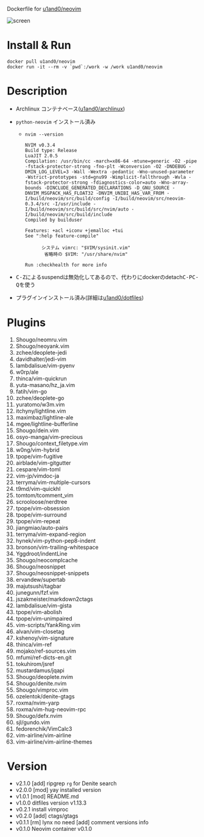 Dockerfile for [u1and0/neovim](http://hub.docker.com/r/u1and0/neovim)

![screen](https://raw.githubusercontent.com/u1and0/docker_neovim_env/u1and0-screenshot/Screenshot%20from%202019-01-27%2014-29-20.png)

# Install & Run


```
docker pull u1and0/neovim
docker run -it --rm -v `pwd`:/work -w /work u1and0/neovim
```


# Description
* Archlinux コンテナベース([u1and0/archlinux](http://hub.docker.com/r/u1and0/archlinux))
* `python-neovim` インストール済み
  * `nvim --version`

    ```
    NVIM v0.3.4
    Build type: Release
    LuaJIT 2.0.5
    Compilation: /usr/bin/cc -march=x86-64 -mtune=generic -O2 -pipe -fstack-protector-strong -fno-plt -Wconversion -O2 -DNDEBUG -DMIN_LOG_LEVEL=3 -Wall -Wextra -pedantic -Wno-unused-parameter -Wstrict-prototypes -std=gnu99 -Wimplicit-fallthrough -Wvla -fstack-protector-strong -fdiagnostics-color=auto -Wno-array-bounds -DINCLUDE_GENERATED_DECLARATIONS -D_GNU_SOURCE -DNVIM_MSGPACK_HAS_FLOAT32 -DNVIM_UNIBI_HAS_VAR_FROM -I/build/neovim/src/build/config -I/build/neovim/src/neovim-0.3.4/src -I/usr/include -I/build/neovim/src/build/src/nvim/auto -I/build/neovim/src/build/include
    Compiled by builduser

    Features: +acl +iconv +jemalloc +tui
    See ":help feature-compile"

          システム vimrc: "$VIM/sysinit.vim"
           省略時の $VIM: "/usr/share/nvim"

    Run :checkhealth for more info
    ```

* <kbd>C-Z</kbd>によるsuspendは無効化してあるので、代わりにdockerのdetach<kbd>C-P</kbd><kbd>C-Q</kbd>を使う
* プラグインインストール済み(詳細は[u1and0/dotfiles](https://github.com/u1and0/dotfiles/tree/master/.config/dein))


# Plugins
1. Shougo/neomru.vim
2. Shougo/neoyank.vim
3. zchee/deoplete-jedi
4. davidhalter/jedi-vim
5. lambdalisue/vim-pyenv
6. w0rp/ale
7. thinca/vim-quickrun
8. yuta-masano/hz_ja.vim
9. fatih/vim-go
10. zchee/deoplete-go
11. yuratomo/w3m.vim
12. itchyny/lightline.vim
13. maximbaz/lightline-ale
14. mgee/lightline-bufferline
15. Shougo/dein.vim
16. osyo-manga/vim-precious
17. Shougo/context_filetype.vim
18. w0ng/vim-hybrid
19. tpope/vim-fugitive
20. airblade/vim-gitgutter
21. cespare/vim-toml
22. vim-jp/vimdoc-ja
23. terryma/vim-multiple-cursors
24. t9md/vim-quickhl
25. tomtom/tcomment_vim
26. scrooloose/nerdtree
27. tpope/vim-obsession
28. tpope/vim-surround
29. tpope/vim-repeat
30. jiangmiao/auto-pairs
31. terryma/vim-expand-region
32. hynek/vim-python-pep8-indent
33. bronson/vim-trailing-whitespace
34. Yggdroot/indentLine
35. Shougo/neocomplcache
36. Shougo/neosnippet
37. Shougo/neosnippet-snippets
38. ervandew/supertab
39. majutsushi/tagbar
40. junegunn/fzf.vim
41. jszakmeister/markdown2ctags
42. lambdalisue/vim-gista
43. tpope/vim-abolish
44. tpope/vim-unimpaired
45. vim-scripts/YankRing.vim
46. alvan/vim-closetag
47. kshenoy/vim-signature
48. thinca/vim-ref
49. mojako/ref-sources.vim
50. mfumi/ref-dicts-en.git
51. tokuhirom/jsref
52. mustardamus/jqapi
53. Shougo/deoplete.nvim
54. Shougo/denite.nvim
55. Shougo/vimproc.vim
56. ozelentok/denite-gtags
57. roxma/nvim-yarp
58. roxma/vim-hug-neovim-rpc
59. Shougo/defx.nvim
60. sjl/gundo.vim
61. fedorenchik/VimCalc3
62. vim-airline/vim-airline
63. vim-airline/vim-airline-themes

# Version
* v2.1.0          [add] ripgrep `rg` for Denite search
* v2.0.0          [mod] yay installed version
* v1.0.1          [mod] README.md
* v1.0.0          ditfiles version v1.13.3
* v0.2.1          install vimproc
* v0.2.0          [add] ctags/gtags
* v0.1.1          [rm] lynx no need [add] comment versions info
* v0.1.0           Neovim container v0.1.0
